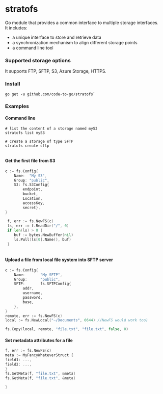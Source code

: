 # stratofs
Go module that provides a common interface to multiple storage interfaces.
It includes:
- a unique interface to store and retrieve data
- a synchronization mechanism to align different storage points
- a command line tool

### Supported storage options
It supports FTP, SFTP, S3, Azure Storage, HTTPS.

### Install
```
go get -u github.com/code-to-go/stratofs`
```

### Examples

#### Command line
```
# list the content of a storage named myS3
stratofs list myS3

# create a storage of type SFTP
stratofs create sftp
 
```

#### Get the first file from S3
```go
c := fs.Config{
    Name:  "My S3",
    Group: "public",
    S3: fs.S3Config{
        endpoint, 
        bucket, 
        Location, 
        accessKey, 
        secret},
}
 
 f, err := fs.NewFS(c)
 ls, err := f.ReadDir("/", 0)
 if len(ls) > 0 {
    buf := bytes.NewBuffer(nil)
	ls.Pull(ls[0].Name(), buf)	 
 }
 
```

#### Upload a file from local file system into SFTP server
```go
c := fs.Config{
    Name:       "My SFTP",
    Group:      "public",
    SFTP:       fs.SFTPConfig{
        addr,
        username,
        password,
        base,
    },
}
remote, err := fs.NewFS(c)
local := fs.NewLocal("~/Documents", 0644) //NewFS would work too)

fs.Copy(local, remote, "file.txt", "file.txt", false, 0)
```

#### Set metadata attributes for a file
```go
f, err := fs.NewFS(c)
meta := MyFancyWhateverStruct {
field1: ...,
field2: ...,
}
fs.SetMeta(f, "file.txt", &meta)
fs.GetMeta(f, "file.txt", &meta)

}


```
